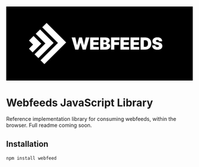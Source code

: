 <p align="center">
	<img src="readme-poster.png" alt="RawJS Poster Image">
</p>

# Webfeeds JavaScript Library

Reference implementation library for consuming webfeeds, within the browser.
Full readme coming soon.

## Installation

```
npm install webfeed
```
